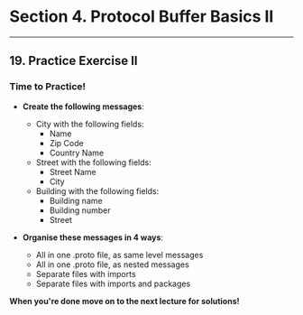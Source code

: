# Section 4. Protocol Buffer Basics II

---

## 19. Practice Exercise II

### Time to Practice!

* **Create the following messages**:
  * City with the following fields:
    * Name
    * Zip Code
    * Country Name
  * Street with the following fields:
    * Street Name
    * City
  * Building with the following fields:
    * Building name
    * Building number
    * Street

* **Organise these messages in 4 ways**:
  * All in one .proto file, as same level messages
  * All in one .proto file, as nested messages
  * Separate files with imports
  * Separate files with imports and packages

**When you're done move on to the next lecture for solutions!**
